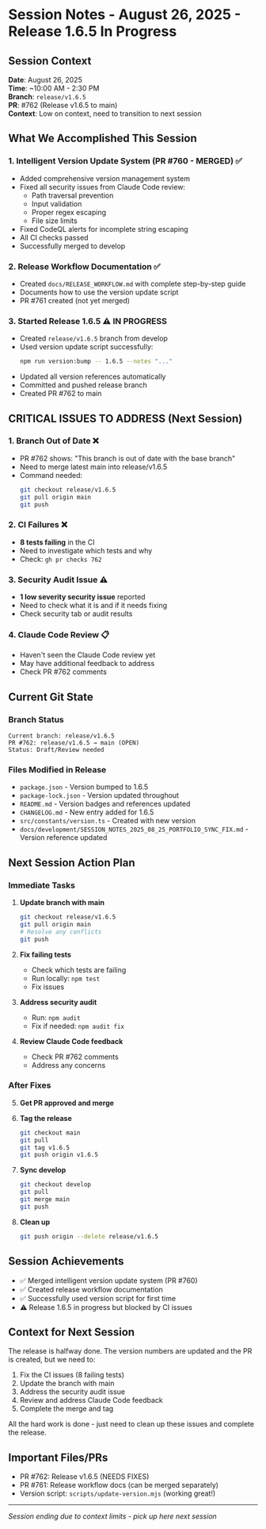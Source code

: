 # Session Notes - August 26, 2025 - Release 1.6.5 In Progress

## Session Context
**Date**: August 26, 2025  
**Time**: ~10:00 AM - 2:30 PM  
**Branch**: `release/v1.6.5`  
**PR**: #762 (Release v1.6.5 to main)  
**Context**: Low on context, need to transition to next session  

## What We Accomplished This Session

### 1. Intelligent Version Update System (PR #760 - MERGED) ✅
- Added comprehensive version management system
- Fixed all security issues from Claude Code review:
  - Path traversal prevention
  - Input validation
  - Proper regex escaping
  - File size limits
- Fixed CodeQL alerts for incomplete string escaping
- All CI checks passed
- Successfully merged to develop

### 2. Release Workflow Documentation ✅
- Created `docs/RELEASE_WORKFLOW.md` with complete step-by-step guide
- Documents how to use the version update script
- PR #761 created (not yet merged)

### 3. Started Release 1.6.5 ⚠️ IN PROGRESS
- Created `release/v1.6.5` branch from develop
- Used version update script successfully:
  ```bash
  npm run version:bump -- 1.6.5 --notes "..."
  ```
- Updated all version references automatically
- Committed and pushed release branch
- Created PR #762 to main

## CRITICAL ISSUES TO ADDRESS (Next Session)

### 1. Branch Out of Date ❌
- PR #762 shows: "This branch is out of date with the base branch"
- Need to merge latest main into release/v1.6.5
- Command needed:
  ```bash
  git checkout release/v1.6.5
  git pull origin main
  git push
  ```

### 2. CI Failures ❌
- **8 tests failing** in the CI
- Need to investigate which tests and why
- Check: `gh pr checks 762`

### 3. Security Audit Issue ⚠️
- **1 low severity security issue** reported
- Need to check what it is and if it needs fixing
- Check security tab or audit results

### 4. Claude Code Review 📋
- Haven't seen the Claude Code review yet
- May have additional feedback to address
- Check PR #762 comments

## Current Git State

### Branch Status
```
Current branch: release/v1.6.5
PR #762: release/v1.6.5 → main (OPEN)
Status: Draft/Review needed
```

### Files Modified in Release
- `package.json` - Version bumped to 1.6.5
- `package-lock.json` - Version updated throughout
- `README.md` - Version badges and references updated
- `CHANGELOG.md` - New entry added for 1.6.5
- `src/constants/version.ts` - Created with new version
- `docs/development/SESSION_NOTES_2025_08_25_PORTFOLIO_SYNC_FIX.md` - Version reference updated

## Next Session Action Plan

### Immediate Tasks
1. **Update branch with main**
   ```bash
   git checkout release/v1.6.5
   git pull origin main
   # Resolve any conflicts
   git push
   ```

2. **Fix failing tests**
   - Check which tests are failing
   - Run locally: `npm test`
   - Fix issues

3. **Address security audit**
   - Run: `npm audit`
   - Fix if needed: `npm audit fix`

4. **Review Claude Code feedback**
   - Check PR #762 comments
   - Address any concerns

### After Fixes
5. **Get PR approved and merge**
6. **Tag the release**
   ```bash
   git checkout main
   git pull
   git tag v1.6.5
   git push origin v1.6.5
   ```

7. **Sync develop**
   ```bash
   git checkout develop
   git pull
   git merge main
   git push
   ```

8. **Clean up**
   ```bash
   git push origin --delete release/v1.6.5
   ```

## Session Achievements
- ✅ Merged intelligent version update system (PR #760)
- ✅ Created release workflow documentation
- ✅ Successfully used version script for first time
- ⚠️ Release 1.6.5 in progress but blocked by CI issues

## Context for Next Session
The release is halfway done. The version numbers are updated and the PR is created, but we need to:
1. Fix the CI issues (8 failing tests)
2. Update the branch with main
3. Address the security audit issue
4. Review and address Claude Code feedback
5. Complete the merge and tag

All the hard work is done - just need to clean up these issues and complete the release.

## Important Files/PRs
- PR #762: Release v1.6.5 (NEEDS FIXES)
- PR #761: Release workflow docs (can be merged separately)
- Version script: `scripts/update-version.mjs` (working great!)

---
*Session ending due to context limits - pick up here next session*